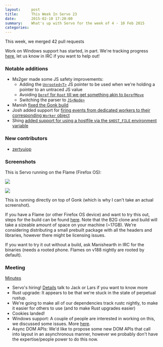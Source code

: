 ```yaml
---
layout:     post
title:      This Week In Servo 23
date:       2015-02-10 17:20:00
summary:    What's up with Servo for the week of 4 - 10 Feb 2015
categories: 
---
```


This week, we merged 42 pull requests

Work on Windows support has started, in part. We're tracking progress [here](https://github.com/servo/servo/issues/1908#issuecomment-73711409), let us know in IRC if you want to help out!

### Notable additions
 - Ms2ger made some JS safety improvements:
   - Adding the [`Unrooted<T>`](https://github.com/servo/servo/pull/4836) JS pointer to be used when we're holding a pointer to an untraced JS value
   - Avoiding [`Deref` for `Root` till we get something akin to `DerefMove`](https://github.com/servo/servo/pull/4850)
   - Switching the parser to [`JS<Node>`](https://github.com/servo/servo/pull/4818)
 - Manish [fixed the Gonk build](https://github.com/servo/servo/pull/4864)
 - Josh added support for [firing events from dedicated workers to their corresponding `Worker` object](https://github.com/servo/servo/pull/4854)
 - Shing [added support for using a hostfile via the `$HOST_FILE` environment variable](https://github.com/servo/servo/pull/4702)

### New contributors

 - [zertyuiop](https://github.com/zertyuiop)


### Screenshots

This is Servo running on the Flame (Firefox OS):

![](https://pbs.twimg.com/media/B9biIRSCUAA96ti.jpg)

![](https://pbs.twimg.com/media/B9biH-yCUAAPkuL.jpg)

This is running directly on top of Gonk (which is why I can't take an actual screenshot).

If you have a Flame (or other Firefox OS device) and want to try this out, steps for the build can be found [here](https://github.com/servo/servo/pull/4864). Note that the B2G clone and build will take a sizeable amount of space on your machine (~17GB). We're considering distributing a small prebuilt package with all the headers and libraries, however there might be licensing issues.

If you want to try it out without a build, ask Manishearth in IRC for the binaries (needs a rooted phone. Flames on v188 nightly are rooted by default).

### Meeting

[Minutes](https://github.com/servo/servo/wiki/Meeting-2015-02-09)

 - Servo's hiring! [Details](https://etherpad.mozilla.org/iiCg0nahOa) talk to Jack or Lars if you want to know more
 - Rust upgrade: It appears to be that we're stuck in the state of perpetual rustup.
 - We're going to make all of our dependencies track rustc nightly, to make it easier for others to use (and to make Rust upgrades easier)
 - Cookies landed!
 - Windows support: A couple of people are interested in working on this, we discussed some issues. More [here](https://github.com/servo/servo/issues/1908#issuecomment-73711409).
 - Async DOM APIs: We'd like to propose some new DOM APIs that call into layout in an asynchronous manner, however we probably don't have the expertise/people power to do this now.
